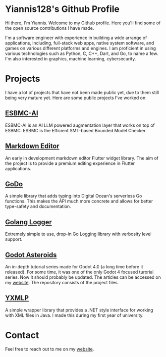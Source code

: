 <!-- - 👋 Hi, I’m @Yiannis128
- 👀 I’m interested in ...
- 🌱 I’m currently learning ...
- 💞️ I’m looking to collaborate on ...
- 📫 How to reach me ...-->

<!---
Yiannis128/Yiannis128 is a ✨ special ✨ repository because its `README.md` (this file) appears on your GitHub profile.
You can click the Preview link to take a look at your changes.
--->

# Yiannis128's Github Profile

Hi there, I'm Yiannis. Welcome to my Github profile. Here you'll find some of the open source contributions I have made.

I'm a software engineer with experience in building a wide arrange of applications, including, full-stack web apps, native system software,
and games on various different platforms and engines. I am proficient in using various technologies such as Python, C, C++, Dart, and Go,
to name a few. I'm also interested in graphics, machine learning, cybersecurity.

# Projects

I have a lot of projects that have not been made public yet, due to them still being very mature yet. Here are some public projects
I've worked on:

## [ESBMC-AI](https://github.com/Yiannis128/esbmc-ai/tree/master)

ESBMC-AI is an AI LLM powered augmentation layer that works on top of ESBMC. ESBMC is the Efficient SMT-based Bounded Model Checker.

## [Markdown Editor](https://github.com/Yiannis128/markdown_editor/tree/master)

An early in development markdown editor Flutter widget library. The aim of the project is to provide a premium editing experience in Flutter
applications.

## [GoDo](https://github.com/Yiannis128/godo)

A simple library that adds typing into Digital Ocean's serverless Go functions. This makes the API much more concrete and allows
for better type-safety and documentation.

## [Golang Logger](https://github.com/Yiannis128/golang-logger)

Extremely simple to use, drop-in Go Logging library with verbosity level support.

## [Godot Asteroids](https://github.com/Yiannis128/godot-asteroids)

An in-depth tutorial series made for Godot 4.0 (a long time before it released). For some time, it was one of the only Godot 4 focused
turorial series. Now it should probably be updated. The articles can be accessed on my
[website](https://yiannis-charalambous.com/articles/godot-asteroids.html). The repository consists of the project files.

## [YXMLP](https://github.com/Yiannis128/YXMLP)

A simple wrapper library that provides a .NET style interface for working with XML files in Java. I made this during my first year of
university.

<!--# Contributions

## -->

# Contact

Feel free to reach out to me on my [website](https://yiannis-charalambous.com/about.html).
